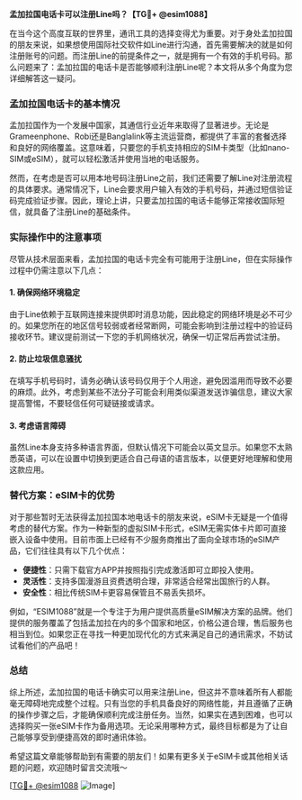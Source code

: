 **孟加拉国电话卡可以注册Line吗？【TG💪+ @esim1088】**

在当今这个高度互联的世界里，通讯工具的选择变得尤为重要。对于身处孟加拉国的朋友来说，如果想使用国际社交软件如Line进行沟通，首先需要解决的就是如何注册账号的问题。而注册Line的前提条件之一，就是拥有一个有效的手机号码。那么问题来了：孟加拉国的电话卡是否能够顺利注册Line呢？本文将从多个角度为您详细解答这一疑问。

### 孟加拉国电话卡的基本情况

孟加拉国作为一个发展中国家，其通信行业近年来取得了显著进步。无论是Grameenphone、Robi还是Banglalink等主流运营商，都提供了丰富的套餐选择和良好的网络覆盖。这意味着，只要您的手机支持相应的SIM卡类型（比如nano-SIM或eSIM），就可以轻松激活并使用当地的电话服务。

然而，在考虑是否可以用本地号码注册Line之前，我们还需要了解Line对注册流程的具体要求。通常情况下，Line会要求用户输入有效的手机号码，并通过短信验证码完成验证步骤。因此，理论上讲，只要孟加拉国的电话卡能够正常接收国际短信，就具备了注册Line的基础条件。

### 实际操作中的注意事项

尽管从技术层面来看，孟加拉国的电话卡完全有可能用于注册Line，但在实际操作过程中仍需注意以下几点：

#### 1. 确保网络环境稳定
由于Line依赖于互联网连接来提供即时消息功能，因此稳定的网络环境是必不可少的。如果您所在的地区信号较弱或者经常断网，可能会影响到注册过程中的验证码接收环节。建议提前测试一下您的手机网络状况，确保一切正常后再尝试注册。

#### 2. 防止垃圾信息骚扰
在填写手机号码时，请务必确认该号码仅用于个人用途，避免因滥用而导致不必要的麻烦。此外，考虑到某些不法分子可能会利用类似渠道发送诈骗信息，建议大家提高警惕，不要轻信任何可疑链接或请求。

#### 3. 考虑语言障碍
虽然Line本身支持多种语言界面，但默认情况下可能会以英文显示。如果您不太熟悉英语，可以在设置中切换到更适合自己母语的语言版本，以便更好地理解和使用这款应用。

### 替代方案：eSIM卡的优势

对于那些暂时无法获得孟加拉国本地电话卡的朋友来说，eSIM卡无疑是一个值得考虑的替代方案。作为一种新型的虚拟SIM卡形式，eSIM无需实体卡片即可直接嵌入设备中使用。目前市面上已经有不少服务商推出了面向全球市场的eSIM产品，它们往往具有以下几个优点：

- **便捷性**：只需下载官方APP并按照指引完成激活即可立即投入使用。
- **灵活性**：支持多国漫游且资费透明合理，非常适合经常出国旅行的人群。
- **安全性**：相比传统SIM卡更容易保管且不易丢失损坏。

例如，“ESIM1088”就是一个专注于为用户提供高质量eSIM解决方案的品牌。他们提供的服务覆盖了包括孟加拉在内的多个国家和地区，价格公道合理，售后服务也相当到位。如果您正在寻找一种更加现代化的方式来满足自己的通讯需求，不妨试试看他们的产品吧！

### 总结

综上所述，孟加拉国的电话卡确实可以用来注册Line，但这并不意味着所有人都能毫无障碍地完成整个过程。只有当您的手机具备良好的网络性能，并且遵循了正确的操作步骤之后，才能确保顺利完成注册任务。当然，如果实在遇到困难，也可以选择购买一张eSIM卡作为备用选项。无论采用哪种方式，最终目标都是为了让自己能够享受到便捷高效的即时通讯体验。

希望这篇文章能够帮助到有需要的朋友们！如果有更多关于eSIM卡或其他相关话题的问题，欢迎随时留言交流哦～ 

[[TG💪+ @esim1088](https://t.me/s/esim1088) ![Image](https://i.postimg.cc/4NQfJmqS/Snipaste-2025-05-13-00-14-12.png)]